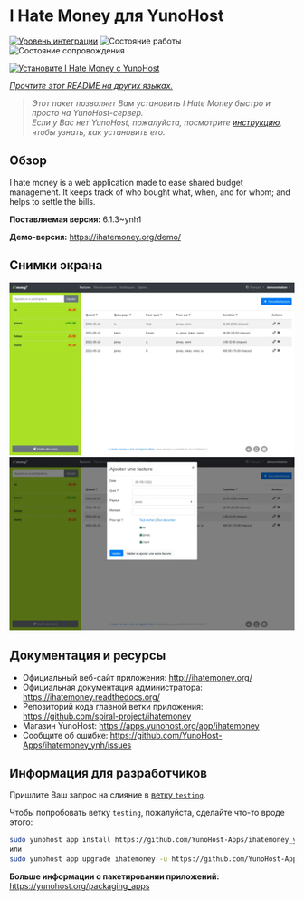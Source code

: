 <!--
Важно: этот README был автоматически сгенерирован <https://github.com/YunoHost/apps/tree/master/tools/readme_generator>
Он НЕ ДОЛЖЕН редактироваться вручную.
-->

# I Hate Money для YunoHost

[![Уровень интеграции](https://apps.yunohost.org/badge/integration/ihatemoney)](https://ci-apps.yunohost.org/ci/apps/ihatemoney/)
![Состояние работы](https://apps.yunohost.org/badge/state/ihatemoney)
![Состояние сопровождения](https://apps.yunohost.org/badge/maintained/ihatemoney)

[![Установите I Hate Money с YunoHost](https://install-app.yunohost.org/install-with-yunohost.svg)](https://install-app.yunohost.org/?app=ihatemoney)

*[Прочтите этот README на других языках.](./ALL_README.md)*

> *Этот пакет позволяет Вам установить I Hate Money быстро и просто на YunoHost-сервер.*  
> *Если у Вас нет YunoHost, пожалуйста, посмотрите [инструкцию](https://yunohost.org/install), чтобы узнать, как установить его.*

## Обзор

I hate money is a web application made to ease shared budget management. It keeps track of who bought what, when, and for whom; and helps to settle the bills.


**Поставляемая версия:** 6.1.3~ynh1

**Демо-версия:** <https://ihatemoney.org/demo/>

## Снимки экрана

![Снимок экрана I Hate Money](./doc/screenshots/screenshot_1_global.webp)
![Снимок экрана I Hate Money](./doc/screenshots/screenshot_2_new_operation.webp)

## Документация и ресурсы

- Официальный веб-сайт приложения: <http://ihatemoney.org/>
- Официальная документация администратора: <https://ihatemoney.readthedocs.org/>
- Репозиторий кода главной ветки приложения: <https://github.com/spiral-project/ihatemoney>
- Магазин YunoHost: <https://apps.yunohost.org/app/ihatemoney>
- Сообщите об ошибке: <https://github.com/YunoHost-Apps/ihatemoney_ynh/issues>

## Информация для разработчиков

Пришлите Ваш запрос на слияние в [ветку `testing`](https://github.com/YunoHost-Apps/ihatemoney_ynh/tree/testing).

Чтобы попробовать ветку `testing`, пожалуйста, сделайте что-то вроде этого:

```bash
sudo yunohost app install https://github.com/YunoHost-Apps/ihatemoney_ynh/tree/testing --debug
или
sudo yunohost app upgrade ihatemoney -u https://github.com/YunoHost-Apps/ihatemoney_ynh/tree/testing --debug
```

**Больше информации о пакетировании приложений:** <https://yunohost.org/packaging_apps>
